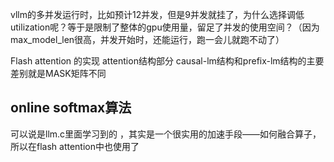 vllm的多并发运行时，比如预计12并发，但是9并发就挂了，为什么选择调低utilization呢？等于是限制了整体的gpu使用量，留足了并发的使用空间？（因为max_model_len很高，并发开始时，还能运行，跑一会儿就跑不动了）

Flash attention 的实现
attention结构部分
causal-lm结构和prefix-lm结构的主要差别就是MASK矩阵不同

## online softmax算法
可以说是llm.c里面学习到的
，其实是一个很实用的加速手段——如何融合算子，所以在flash attention中也使用了